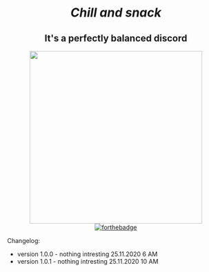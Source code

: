 <center>
<h1><b><i>Chill and snack</i></b></h1>
<h2>It's a perfectly balanced discord</h1>
 <a href="https://i.imgur.com/tqY2ZCp.png" rel="nofollow"><img src= https://i.imgur.com/tqY2ZCp.png height="400"></a><br>
 <a href="https://forthebadge.com" rel="nofollow"><img src="https://forthebadge.com/images/badges/uses-css.svg" alt="forthebadge" data-canonical- src="https://forthebadge.com/images/badges/uses-css.svg" style="max-width:100%;"></a></center>
<p>Changelog:<p>
 <ul>
  <li>version 1.0.0 - nothing intresting 25.11.2020 6 AM</li>
  <li>version 1.0.1 - nothing intresting 25.11.2020 10 AM</li>
 </ul>

